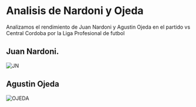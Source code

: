 # Analisis de Nardoni y Ojeda
Analizamos el rendimiento de Juan Nardoni y Agustin Ojeda en el partido vs Central Cordoba por la Liga Profesional de futbol
## Juan Nardoni.
![JN](https://github.com/arielLgonzalez/Analisis-Nardoni-Ojeda/assets/102005610/82ce60cd-7178-4a8a-bbfa-a774ad95f0bc)
## Agustin Ojeda
![OJEDA](https://github.com/arielLgonzalez/Analisis-Nardoni-Ojeda/assets/102005610/29782fdf-ce86-4fc7-9fd4-865c1c457000)
